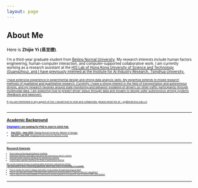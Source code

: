```yaml
---
layout: page
---
```


## About Me

<small>Here is **Zhijie Yi (易至捷)**.

<small>I'm a third-year graduate student from [<u>Beijing Normal University</u>](https://www.bnu.edu.cn/). My research interests include human factors engineering, human-computer interaction, and computer-supported collaborative work. I am currently working as a research assistant at the [<u>HIS Lab of Hong Kong University of Science and Technology (Guangzhou)<u>](https://personal.hkust-gz.edu.cn/hedengbo/index.html), and I have previously interned at the [<u>Institute for AI Industry Research, Tsinghua University</u>](https://air.tsinghua.edu.cn/en/index.htm).  

<small>I have extensive experience in experimental design and strong data analysis skills. My expertise extends to mixed research methods of qualitative and quantitative research. Currently, I have a strong interest in the field of transportation and autonomous driving, and my research revolves around state monitoring and behavior modeling of drivers (or other traffic participants) through multimodal data. I am exploring how to predict driver status through data and models to design safer autonomous driving systems (feedback and takeover). 

<small>If you are interested in any aspect of me, I would love to chat and collaborate, please email me at - *<font color='blue'>yzj@mail.bnu.edu.cn</font>*  

<br>

---

## Academic Background

**<font color='blue'>[Highlight]</font> I am looking for PhD to start in 2025 Fall.**

- <small>**Sep 2022 - June 2025:** Beijing Normal University (Master of design)
- <small>**Sep 2015 - June 2019:** Hengyang Normal University (Bachelor of arts)

<br>

---

## Research Interests

- Driver state monitoring and behavior modeling
- Interaction between vulnerable road users and autonomous electric vehicles
- External human-machine interfaces for autonomous vehicles
- Control tower operator interfaces for fleets of autonomous vehicles

My current research focuses on driving safety and trust in autonomous driving.
<br>
**I am interested in three overarching questions, which may evolve incrementally or in parallel:**  

- How to predict the driver's fatigue state after a long window through physiological data? 
- How to use data and models to develop better autonomous driving systems to improve takeover capabilities? 
- How to improve the interpretability of autonomous driving systems to increase the trust of various traffic participants? 
<br>

---
